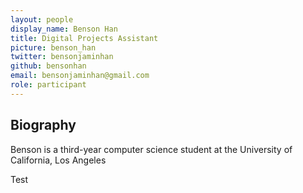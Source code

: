 ```yaml
---
layout: people
display_name: Benson Han
title: Digital Projects Assistant
picture: benson_han
twitter: bensonjaminhan
github: bensonhan
email: bensonjaminhan@gmail.com
role: participant
---
```


## Biography

Benson is a third-year computer science student at the University of California, Los Angeles

Test